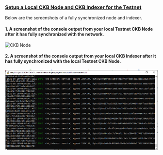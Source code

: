 ### [Setup a Local CKB Node and CKB Indexer for the Testnet](https://gitcoin.co/issue/nervosnetwork/grants/1/100026176)

Below are the screenshots of a fully synchronized node and indexer.

#### 1. A screenshot of the console output from your local Testnet CKB Node after it has fully synchronized with the network.

![CKB Node](./'1.%20local%20Testnet%20CKB%20Node.png')

#### 2. A screenshot of the console output from your local CKB Indexer after it has fully synchronized with the local Testnet CKB Node.

![CKB Indexer](2.local%20CKB%20Indexer.png?raw=true "CKB Indexer")
